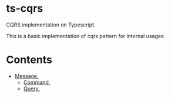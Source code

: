 # ts-cqrs
CQRS implementation on Typescript.

This is a basic implementation of cqrs pattern for internal usages.

# Contents
- [Message.](#Message)
  - [Command.](#Command)
  - [Query.](#Query)